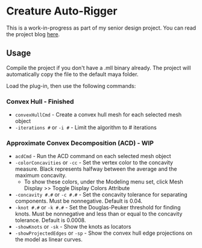 # Creature Auto-Rigger

This is a work-in-progress as part of my senior design project. You can read the project blog [here](http://seniorblog.meepzh.com/).

## Usage

Compile the project if you don't have a .mll binary already. The project will automatically copy the file to the default maya folder.

Load the plug-in, then use the following commands:

### Convex Hull - Finished
- `convexHullCmd` - Create a convex hull mesh for each selected mesh object
- `-iterations #` or `-i #` - Limit the algorithm to # iterations

### Approximate Convex Decomposition (ACD) - WIP
- `acdCmd` - Run the ACD command on each selected mesh object
- `-colorConcavities` or `-cc` - Set the vertex color to the concavity measure. Black represents halfway between the average and the maximum concavity.
    - To show these colors, under the Modeling menu set, click Mesh Display >> Toggle Display Colors Attribute
- `-concavity #.#` or `-c #.#` - Set the concavity tolerance for separating components. Must be nonnegative. Default is 0.04.
- `-knot #.#` or `-k #.#` - Set the Douglas-Peuker threshold for finding knots. Must be nonnegative and less than or equal to the concavity tolerance. Default is 0.0008.
- `-showKnots` or `-sk` - Show the knots as locators
- `-showProjectedEdges` or `-sp` - Show the convex hull edge projections on the model as linear curves.
